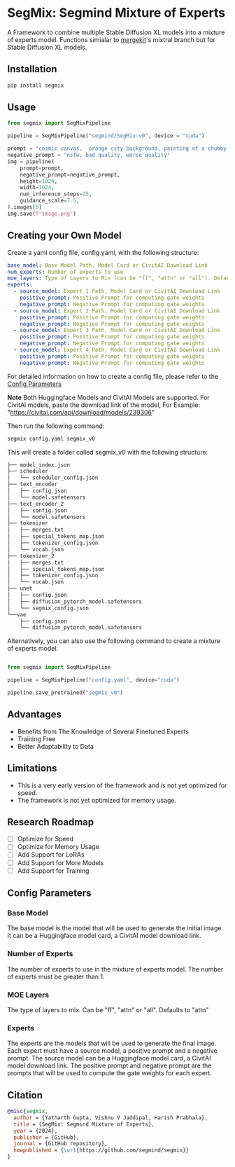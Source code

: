 # SegMix: Segmind Mixture of Experts

A Framework to combine multiple Stable Diffusion XL models into a mixture of experts model. Functions simialar to [mergekit](https://github.com/cg123/mergekit)'s mixtral branch but for Stable Diffusion XL models.

## Installation

```bash
pip install segmix
```

## Usage

```python
from segmix import SegMixPipeline

pipeline = SegMixPipeline("segmind/SegMix-v0", device = "cuda")

prompt = "cosmic canvas,  orange city background, painting of a chubby cat"
negative_prompt = "nsfw, bad quality, worse quality"
img = pipeline(
    prompt=prompt,
    negative_prompt=negative_prompt,
    height=1024,
    width=1024,
    num_inference_steps=25,
    guidance_scale=7.5,
).images[0]
img.save(f"image.png")
```

## Creating your Own Model

Create a yaml config file, config.yaml, with the following structure:

```yaml
base_model: Base Model Path, Model Card or CivitAI Download Link
num_experts: Number of experts to use
moe_layers: Type of Layers to Mix (can be "ff", "attn" or "all"). Defaults to "attn"
experts:
  - source_model: Expert 1 Path, Model Card or CivitAI Download Link
    positive_prompt: Positive Prompt for computing gate weights
    negative_prompt: Negative Prompt for computing gate weights
  - source_model: Expert 2 Path, Model Card or CivitAI Download Link
    positive_prompt: Positive Prompt for computing gate weights
    negative_prompt: Negative Prompt for computing gate weights
  - source_model: Expert 3 Path, Model Card or CivitAI Download Link
    positive_prompt: Positive Prompt for computing gate weights
    negative_prompt: Negative Prompt for computing gate weights
  - source_model: Expert 4 Path, Model Card or CivitAI Download Link
    positive_prompt: Positive Prompt for computing gate weights
    negative_prompt: Negative Prompt for computing gate weights
```

For detailed information on how to create a config file, please refer to the [Config Parameters](#config-parameters)

**Note**
Both Huggingface Models and CivitAI Models are supported. For CivitAI models, paste the download link of the model, For Example: "https://civitai.com/api/download/models/239306"

Then run the following command:

```bash
segmix config.yaml segmix_v0
```

This will create a folder called segmix_v0 with the following structure:

```bash
├── model_index.json
├── scheduler
│   └── scheduler_config.json
├── text_encoder
│   ├── config.json
│   └── model.safetensors
├── text_encoder_2
│   ├── config.json
│   └── model.safetensors
├── tokenizer
│   ├── merges.txt
│   ├── special_tokens_map.json
│   ├── tokenizer_config.json
│   └── vocab.json
├── tokenizer_2
│   ├── merges.txt
│   ├── special_tokens_map.json
│   ├── tokenizer_config.json
│   └── vocab.json
├── unet
│   ├── config.json
│   ├── diffusion_pytorch_model.safetensors
│   └── segmix_config.json
└──vae
    ├── config.json
    └── diffusion_pytorch_model.safetensors
```

Alternatively, you can also use the following command to create a mixture of experts model:

```python

from segmix import SegMixPipeline

pipeline = SegMixPipeline("config.yaml", device="cuda")

pipeline.save_pretrained("segmix_v0")
```

## Advantages
+ Benefits from The Knowledge of Several Finetuned Experts
+ Training Free
+ Better Adaptability to Data

## Limitations
+ This is a very early version of the framework and is not yet optimized for speed.
+ The framework is not yet optimized for memory usage.

## Research Roadmap
- [ ] Optimize for Speed
- [ ] Optimize for Memory Usage
- [ ] Add Support for LoRAs
- [ ] Add Support for More Models
- [ ] Add Support for Training

## Config Parameters

### Base Model

The base model is the model that will be used to generate the initial image. It can be a Huggingface model card, a CivitAI model download link. 

### Number of Experts

The number of experts to use in the mixture of experts model. The number of experts must be greater than 1.

### MOE Layers

The type of layers to mix. Can be "ff", "attn" or "all". Defaults to "attn"

### Experts

The experts are the models that will be used to generate the final image. Each expert must have a source model, a positive prompt and a negative prompt. The source model can be a Huggingface model card, a CivitAI model download link. The positive prompt and negative prompt are the prompts that will be used to compute the gate weights for each expert.

## Citation

```bibtex
@misc{segmix,
  author = {Yatharth Gupta, Vishnu V Jaddipal, Harish Prabhala},
  title = {SegMix: Segmind Mixture of Experts},
  year = {2024},
  publisher = {GitHub},
  journal = {GitHub repository},
  howpublished = {\url{https://github.com/segmind/segmix}}
}
```
